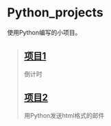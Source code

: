 # Python_projects
使用Python编写的小项目。
> ## [项目1](/prj1/countdown.py "倒计时") 
> 倒计时
> ## [项目2](/prj2/mail.py "用Python发送html格式的邮件") 
> 用Python发送html格式的邮件